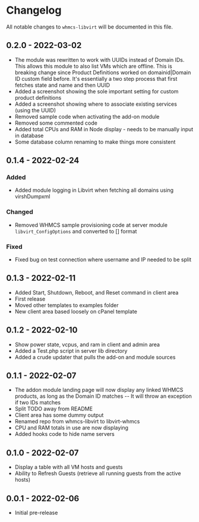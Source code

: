 # Changelog

All notable changes to `whmcs-libvirt` will be documented in this file.

## 0.2.0 - 2022-03-02

- The module was rewritten to work with UUIDs instead of Domain IDs. This allows this module to also list VMs which are offline. This is breaking change since Product Definitions worked on domainid|Domain ID custom field before. It's essentially a two step process that first fetches state and name and then UUID
- Added a screenshot showing the sole important setting for custom product definitions
- Added a screenshot showing where to associate existing services (using the UUID)
- Removed sample code when activating the add-on module
- Removed some commented code
- Added total CPUs and RAM in Node display - needs to be manually input in database
- Some database column renaming to make things more consistent

## 0.1.4 - 2022-02-24

### Added
- Added module logging in Libvirt when fetching all domains using virshDumpxml

### Changed
- Removed WHMCS sample provisioning code at server module `libvirt_ConfigOptions` and converted to [] format

### Fixed
- Fixed bug on test connection where username and IP needed to be split

## 0.1.3 - 2022-02-11

- Added Start, Shutdown, Reboot, and Reset command in client area
- First release
- Moved other templates to examples folder
- New client area based loosely on cPanel template

## 0.1.2 - 2022-02-10

- Show power state, vcpus, and ram in client and admin area
- Added a Test.php script in server lib directory
- Added a crude updater that pulls the add-on and module sources 

## 0.1.1 - 2022-02-07

- The addon module landing page will now display any linked WHMCS products, as long as the Domain ID matches
-- It will throw an exception if two IDs matches
- Split TODO away from README
- Client area has some dummy output
- Renamed repo from whmcs-libvirt to libvirt-whmcs
- CPU and RAM totals in use are now displaying
- Added hooks code to hide name servers

## 0.1.0 - 2022-02-07

- Display a table with all VM hosts and guests
- Ability to Refresh Guests (retrieve all running guests from the active hosts)

## 0.0.1 - 2022-02-06

- Initial pre-release